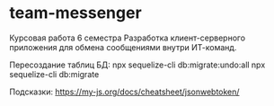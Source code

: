 # team-messenger
Курсовая работа 6 семестра Разработка клиент-серверного приложения для обмена сообщениями внутри ИТ-команд.


Пересоздание таблиц БД:
npx sequelize-cli db:migrate:undo:all
npx sequelize-cli db:migrate

Подсказки: https://my-js.org/docs/cheatsheet/jsonwebtoken/